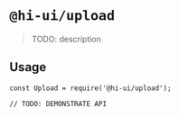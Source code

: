 # `@hi-ui/upload`

> TODO: description

## Usage

```
const Upload = require('@hi-ui/upload');

// TODO: DEMONSTRATE API
```
